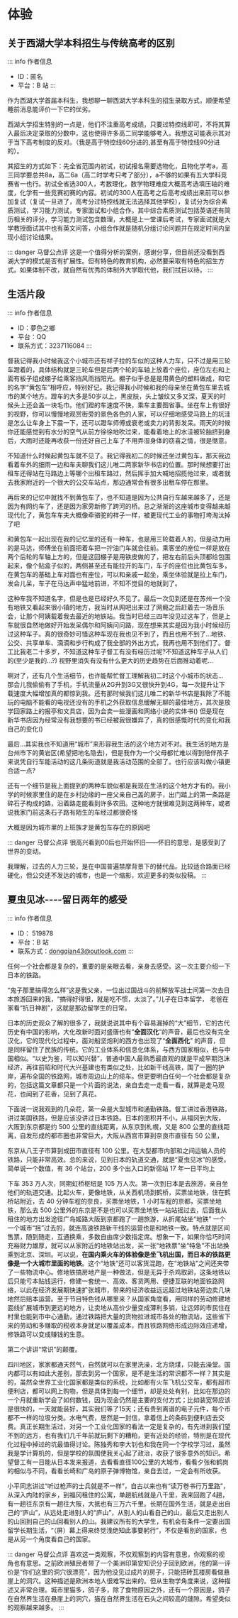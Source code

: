 # 体验

## 关于西湖大学本科招生与传统高考的区别

::: info 作者信息
- ID：匿名
- 平台：B 站
:::

作为西湖大学首届本科生，我想聊一聊西湖大学本科生的招生录取方式，顺便希望睡前消息能评价一下它的优劣。

西湖大学招生特别的一点是，他们不注重高考成绩，只要过特控线即可，不将其算入最后决定录取的分数中，这也使得许多高二同学能够考入。我想这可能表示其对于当下高考制度的反对。（我是高于特控线60分进的,甚至有高于特控线90分进的）。

其招生的方式如下：先全省范围内初试，初试报名需要选物化，且物化学考a，高三同学要总共8a，高二6a（高二时学考只考了部分），a不够的如果有五大学科竞赛省一也行。初试全省选300人，考数理化，数学物理难度大概高考选填压轴的难度，化学有一些竞赛初赛的内容。初试的300人在高考之后高考成绩出来前可以参加复试（复试一旦进了，高考分过特控线就无法选择其他学校），复试分为综合素质测试，学习能力测试，专家面试和小组合作。其中综合素质测试包括英语还有简历相关的评分，学习能力测试包含数理，大概是上一堂课后考试，专家面试就是大学教授面试其中也有英文问答，小组合作就是随机分组讨论问题并在规定时间内呈现小组讨论结果。

::: danger 马督公点评
这是一个值得分析的案例，感谢分享，但目前还没看到西湖大学的模式是否有扩展性。但有特色的教育机构，必然要采取有特色的招生方式。如果体制不改，就自然有优秀的体制外大学取代他，我们拭目以待。
:::

## 生活片段

::: info 作者信息
- ID：夢色之鄉
- 平台：QQ
- 联系方式：3237116084
:::

督我记得我小时候我这个小城市还有祥子拉的车似的这种人力车，只不过是用三轮车蹬着的，具体结构就是三轮车但是后两个轮的车轴上放着个座位，座位左右和上面有板子组成棚子给乘客挡风雨挡阳光。棚子似乎总是是用黄色的塑料做成，和它的名字“黄包车”相呼应，特别好记。我记得我小时候和我的母亲坐在黄包车里去城市的某个地方。蹬车的大多是50岁以上，黑皮肤，头上皱纹又多又深，夏天的时候头上还会盖一块毛巾。他们蹬的车速度不快，乘车主要图省事。坐在车上有很好的视野，你可以慢慢地观赏街旁的景色各色的人家，可以仔细地感受马路上的坑洼是怎么让车身上下震一下，还可以蹬车师傅或衰老或卖力的背影发呆。雨天的时候你还能感觉到有水分的空气从前方徐徐地吹过来，能看着地上的水洼被轮胎挤到身后，大雨时还能再收获一份还好自己上车了不用弄湿身体的窃喜之情，很是惬意。

不知道什么时候起黄包车就不见了。我记得我初二的时候还坐过黄包车，那天我边看着车外的细雨一边和车夫聊我们这儿唯二两家新华书店的位置。那时候想要打出租车还得站在马路边上等哪个出租车路过，然后挥手加大喊地招揽他过来，或者就去我家附近的一个很大的公交车站点，那边通常会有很多出租车停在那里。

再后来的记忆中就找不到黄包车了，也不知道是因为公共自行车越来越多了，还是因为有网约车了，还是因为家旁新修了跨河的桥。总之渐渐的这座城市变得越来越现代化了，黄包车车夫大概像牵骆驼的祥子一样，被更现代工业的事物打垮淘汰掉了吧

和黄包车一起出现在我的记忆里的还有一种车，也是用三轮载着人的，但是动力用的是马达，师傅坐在前面把着车把一拧油门车就会往前。乘客坐的座位一样是放在两个后轮的车轴上方的，但是这回棚子是用铁皮做的了，把左右前后头顶都给包围起来，像个贴盒子似的，两侧甚至还有能拉开的车门，车子的座位也比黄包车多，在黄包车的基础上车对面也有座位，可以和亲戚一起坐，乘坐体验就是拉上车门，发会儿呆，车子在马达声中猛地前进，不知不觉目的地就到了。

这种车我不知道名字，但是也是已经好久不见了。最后一次见到还是在苏州一个没有地铁又看起来很小镇的地方，我当时从网吧出来过了网瘾之后赶着去一场音乐会，让那个阿姨载着我去最近的地铁站。我当时已经三四年没见过这车了，但是上车就很自然地做好开始发呆偶尔和阿姨问问路，现在想来其实是因为我小时候经历过这种车子。真的很奇妙可惜这种车现在我也见不到了，而且也用不到了…地铁、公交、共享单车、滴滴和步行构成了我全部的外出方式，我再也用不到他们了。督工比我老二十多岁，不知道这种车子督工有没有经历过呢?不知道这种车子从人们的(至少是我的…?) 视野里消失有没有什么更大的历史趋势在后面推动着呢…

啊对了，还有几个生活细节，也许能帮忙督工理解我初二时这个小城市的状态… 那会儿我偷偷有了手机，手机流量从2G升到3G又很快升到4G，每一次提升让下载速度大幅增加真的都惊到我。还有那时候我们这儿唯二的新华书店是我除了不能玩的电脑不能看的电视还没有的手机之外获取信息缓解无聊的最佳地方，其次是放学回家路上的报亭和文具店，因为会卖一些漫画和网络小说的实体书() 但是现在新华书店因为经常没有我想要的书已经被我很嫌弃了，真的很感慨时代的变化和我自己的变化()

最后…其实我也不知道用“城市”来形容我生活的这个地方对不对。我生活的地方是台州市下的黄岩区(希望把地名隐去)，但是我作为一个父母都忙难以得到陪伴孩子来说凭自行车能活动的这几条街道就是我活动范围的全部了。也行应该叫做小镇更合适一点?

还有一个细节是我上面提到的两种车貌似都是我现在生活的这个地方才有的。我小学的时候家里住的是在乡村边缘的一座父亲自己盖的房子，出门踏上的第一条路是碎石子构成的路，沿着路走能看到许多农田。这种地方就很难见到这两种车，或者说我家门前这条石子路有陌生的车经过都很奇怪

大概是因为城市里的上班族才是黄包车存在的原因吧

::: danger 马督公点评
很高兴看到00后也开始怀旧——怀旧的意思，是感受到了世界的变动。

我理解，过去的人力三轮，是在中国普遍禁摩背景下的替代品。比较适合路面已经硬化，但公交还不发达的城市，也是一个缩影，欢迎更多的类似投稿。
:::


## 夏虫见冰----留日两年的感受

::: info 作者信息
- ID： 519878
- 平台：B 站
- 联系方式：dongqian43@outlook.com
:::

任何一个社会都是复杂的，重要的是亲眼去看，亲身去感受。这一次主要介绍一下日本的铁路。

“鬼子那里搞得怎么样”这是我父亲，一位出过国战斗的前解放军战士问第一次去日本旅游回来的我，“搞得好得很，就是吃不惯，太淡了。”儿子在日本留学， 老爸在家看“抗日神剧”，这就是那边留学生的日常。

日本的历史观众了解的很多了，我就说说其中有个容易漏掉的“大”细节，它的古代历史有中国的影响，大化改新时面对盛唐也有“**全面汉化**”的声音，最后也没有完全汉化，它的现代化过程中，面对船坚炮利的西方也出现了“**全面西化**” 的声音，但是同样留住了民族的传统。它的工业体系和信息化体系，与西方国家相似，也与中国相似。“以史为鉴，可以知兴替”，普通中国人最熟悉最直观的就是平成早期泡沫经济，再往前昭和时代大兴基建也有类似之处，比如新干线高铁，围了一圈的护岸，遍布全国的铁路网，城市周边山上的缆车。但更要明白任何一个社会都是复杂的，包括这篇文章都只是一个片面的说法，亲自去走一走看一看，就算是走马观花，也闻到了花香，见到了真花。

下面说一说我观到的几朵花，第一朵是大型城市和通勤铁路。督工讲过香港铁路， 讲过美国铁路，但是应该没讲过日本铁路。日本的面积并不小，从福冈到大阪， 大阪到东京都是约 500 公里的直线距离，从东京到札幌，又是 800 公里的直线距离，自发形成的都市圈也非常巨大，大阪从西宫市算到奈良市直径有 50 公里，

东京从八王子市算到成田市直径有 100 公里。在大型都市内部和之间运输人员的铁路，只能非常高效。总的来说，见到日本的轨道交通，就是“夏虫见冰”的感受。简单说一个数值，有 36 个站台，200 多个出入口的新宿站 17 年一日平均上

下车 353 万人次，同期虹桥枢纽是 105 万人次。第一次到日本是去旅游，亲自坐他们的轨道交通。比起火车，更像地铁，从关西机场到鹤桥，买票坐地铁，住在鹤桥站附近，去 40 分钟车程的奈良，买票坐地铁，1 小时车程的京都，买票坐地铁，那么去 500 公里外的东京是不是也可以买票坐地铁一站站摇过去，后面我从租住的地方出发途径广岛姬路大阪到京都跑了一趟旅游，从折尾站坐“地铁” 一个一个城市“摇”过去的，就连高速铁路新干线的运营也是和地铁一致。特点就是区间售票，随到随走，互通换乘，多数自由席少数指定席。想象一下，如果你恰巧时间充裕财力雄厚，就可以从家附近的地铁站出发，买一张“地铁票”坐“特急”不出站换乘到北京、深圳。可以说，**在国内乘火车的体验像是坐飞机出国，而日本的铁路更像是一个大城市里面的地铁**。这个“地铁”还可以客货混跑，在“地铁站”之间还夹带了一些物流中心。修地铁搞房地产是一种做法，但是无异于杀鸡取卵，这条地铁以后只能亏本贴钱运行，修建一套统一、高效、客货两用、便捷互联的地面铁路网络，以此在经济发展期快速扩张城市，带来的经济收益远远超过地铁站旁边卖几块地然后赔本运营。至于节目特色钱从哪里来？从国家角度看，用同样的劳动修建地面线扩展城市到更远的地方，让卖地从高价少量变成薄利多销，让远郊的市民住在村里也能到市中心通勤，通过铁路把大量的货物拉进城市各处的物流站，这些省下来的劳动和多赚取的税收本身就足以覆盖成本，而且铁路网络形成边际效应递增，修铁路可以变成赚钱的生意。

<ImgWithTitle title="在电车站台通过的货车" src="/1/4.jpg" />

<ImgWithTitle title="九州铁道博物馆 大正时代的电车车厢" src="/1/5.jpg" />

<ImgWithTitle title="新干线列车上的公共电话" src="/1/6.jpg" />

<ImgWithTitle title="从姬路坐到京都的“地铁票”" src="/1/7.jpg" />

第二个讲讲“常识”的颠覆。

四川地区，家家都通天然气，自然就可以在家里洗澡，北方烧煤，只能去澡堂。国内都可以有如此大差别，那去到另一个国家，是不是生活的常识都不一样？其实是的，虽然全世界工业化国家都是类似的系统，比如都有火车飞机公交车，都有超市便利店，都可以网上购物，但是具体到每一个细节，却是处处有别，比如在那边的一个月就重新学会了如何数钱，因为现金仍然是主要的支付方式；比如装宽带应该是很快的，一天就能装好，其实我们等了15天；还有贵到离谱的电子元件，每个市都不一样的垃圾分类。水电气费，居然是一封信，拿着信上的条码到便利店去交费。真正长期生活过，对另一个工业化国家的看法一定是复杂的，有先进到我们望不到的远方，也有我们几千年前就玩剩下的糟粕，更有近处的经验，特别是在现代化过程中掉过的坑最值得讨论。陈独秀和李大钊也和我在同一个学校学习过，虽然我是学计算机的，但是学校的氛围使我关心起了政治，收获了很多意外的知识。希望督工有一日能从日本发来报道，去看看直径100公里的大城市，看看夕张和鹤岗的相似与不同，看看长崎和广岛的原子弹博物馆，亲自去过，一定会有所收获。

<ImgWithTitle title="贵到离谱的电子元件（3 个 LED 3 个电阻接近 30 元）" src="/1/8.jpg" />

小平同志讲过“听过枪声的士兵就是不一样”，自古以来也有“读万卷书行万里路”，从深入内陆的家乡，到福冈租住的公寓，单趟航线就是八千里，我来回跑了4趟，有一趟往东京有一趟往大阪，大抵也有三万六千里。长期在国外生活，就是走出自己的“庐山”，从远处走进别人的“庐山”，从别人的山看自己的山，最后又走出别人的山回到自己的山回看别人的山。我建议所有的大学生，有机会有条件一定要出国留学长期生活，“（屏）幕上得来终觉浅绝知此事要躬行”，不仅是看别的国家，也是从另一个角度看自己的国家。

::: danger 马督公点评
喜欢这一类观察，不仅观察到的内容有意思，你观察的视角也有意思。之前欧洲殖民者带了一个美洲印第安知识分子回到欧洲，他的第一评价是“你们这里的洞穴很漂亮”，因为他没见过成片的房子，只能把砖瓦楼房看做悬崖上的洞穴。这种描述是欧洲本地人很难写出来的。但从生物学角度来说，这种描述又非常合理。城市里猫多，鸽子多，除了食物原因之外，还有一个原因是，鸽子在自然界生活在悬崖上的洞穴，猫在自然界生活在石头之间较高的缝隙。希望类似的观察越来越多。
:::
